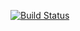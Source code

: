 [![Build Status](https://travis-ci.com/Ashtrey9155/hexlet-jest.svg?branch=master)](https://travis-ci.com/Ashtrey9155/hexlet-jest)
